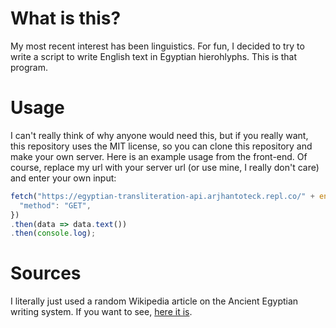 # What is this?
My most recent interest has been linguistics. For fun, I decided to try to write a script to write English text in Egyptian hierohlyphs. This is that program.

# Usage
I can't really think of why anyone would need this, but if you really want, this repository uses the MIT license, so you can clone this repository and make your own server. Here is an example usage from the front-end. Of course, replace my url with your server url (or use mine, I really don't care) and enter your own input:

```javascript
fetch("https://egyptian-transliteration-api.arjhantoteck.repl.co/" + encodeURIComponent("hey bbg"), {
  "method": "GET",
})
.then(data => data.text())
.then(console.log);
```

# Sources
I literally just used a random Wikipedia article on the Ancient Egyptian writing system. If you want to see, [here it is](https://en.wikipedia.org/wiki/Transliteration_of_Ancient_Egyptian).
